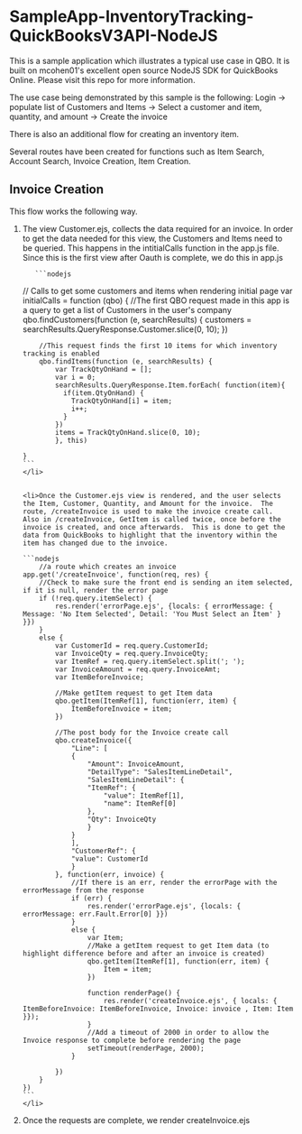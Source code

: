 # SampleApp-InventoryTracking-QuickBooksV3API-NodeJS

<p>This is a sample application which illustrates a typical use case in QBO.  It is built on mcohen01's excellent open source NodeJS SDK for QuickBooks Online.  Please visit this <a herf="https://github.com/mcohen01/node-quickbooks#findAccounts">repo</a> for more information.</p> 

<p>The use case being demonstrated by this sample is the following:  Login -> populate list of Customers and Items -> Select a customer and item, quantity, and amount -> Create the invoice<p>

<p>There is also an additional flow for creating an inventory item.<p>

<p>Several routes have been created for functions such as Item Search, Account Search, Invoice Creation, Item Creation.  </p>

<h2>Invoice Creation</h2>

<p>This flow works the following way.<br>

   <ol>
   <li> The view Customer.ejs, collects the data required for an invoice.  In order to get the data needed for this view, the Customers and Items need to be queried.  This happens in the intitialCalls function in the app.js file.  Since this is the first view after Oauth is complete, we do this in app.js
       
       ```nodejs
// Calls to get some customers and items when rendering initial page 
var initialCalls = function (qbo) {
        //The first QBO request made in this app is a query to get a list of Customers in the user's company
        qbo.findCustomers(function (e, searchResults) {
          customers = searchResults.QueryResponse.Customer.slice(0, 10);
        })

        //This request finds the first 10 items for which inventory tracking is enabled
        qbo.findItems(function (e, searchResults) {
            var TrackQtyOnHand = [];
            var i = 0;
            searchResults.QueryResponse.Item.forEach( function(item){
              if(item.QtyOnHand) {
                TrackQtyOnHand[i] = item;
                i++;
              }
            })
            items = TrackQtyOnHand.slice(0, 10);
            }, this)

    }
    ```
    </li>
    
    
    <li>Once the Customer.ejs view is rendered, and the user selects the Item, Customer, Quantity, and Amount for the invoice.  The route, /createInvoice is used to make the invoice create call.  Also in /createInvoice, GetItem is called twice, once before the invoice is created, and once afterwards.  This is done to get the data from QuickBooks to highlight that the inventory within the item has changed due to the invoice.

    ```nodejs
        //a route which creates an invoice
    app.get('/createInvoice', function(req, res) {
        //Check to make sure the front end is sending an item selected, if it is null, render the error page
        if (!req.query.itemSelect) {
            res.render('errorPage.ejs', {locals: { errorMessage: { Message: 'No Item Selected', Detail: 'You Must Select an Item' } }})
        }
        else {
            var CustomerId = req.query.CustomerId;
            var InvoiceQty = req.query.InvoiceQty;
            var ItemRef = req.query.itemSelect.split('; ');
            var InvoiceAmount = req.query.InvoiceAmt;
            var ItemBeforeInvoice;

            //Make getItem request to get Item data
            qbo.getItem(ItemRef[1], function(err, item) {
                ItemBeforeInvoice = item;
            })

            //The post body for the Invoice create call
            qbo.createInvoice({
                "Line": [
                {
                    "Amount": InvoiceAmount,
                    "DetailType": "SalesItemLineDetail",
                    "SalesItemLineDetail": {
                    "ItemRef": {
                        "value": ItemRef[1],
                        "name": ItemRef[0]
                    },
                    "Qty": InvoiceQty
                    }
                }
                ],
                "CustomerRef": {
                "value": CustomerId
                }
            }, function(err, invoice) {
                //If there is an err, render the errorPage with the errorMessage from the response
                if (err) {
                    res.render('errorPage.ejs', {locals: { errorMessage: err.Fault.Error[0] }})
                }
                else {
                    var Item;
                    //Make a getItem request to get Item data (to highlight difference before and after an invoice is created)
                    qbo.getItem(ItemRef[1], function(err, item) {
                        Item = item;
                    })
                    
                    function renderPage() {
                        res.render('createInvoice.ejs', { locals: { ItemBeforeInvoice: ItemBeforeInvoice, Invoice: invoice , Item: Item }});
                    }  
                    //Add a timeout of 2000 in order to allow the Invoice response to complete before rendering the page
                    setTimeout(renderPage, 2000);
                }

            })
        } 
    })
    ```
    </li>


<li>Once the requests are complete, we render createInvoice.ejs</li>
</p>
